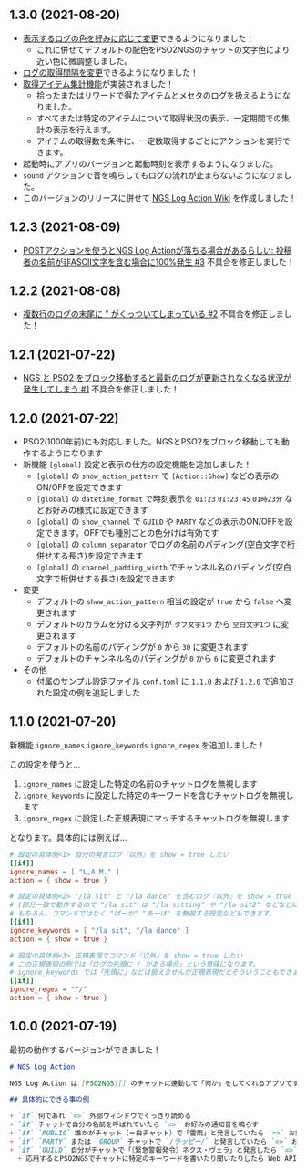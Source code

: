 [NGS Log Action Wiki]: https://github.com/LAM-SHIP01-JP-PSO2NGS/ngs-log-action/wiki

## 1.3.0 (2021-08-20)

+ [表示するログの色を好みに応じて変更](https://github.com/LAM-SHIP01-JP-PSO2NGS/ngs-log-action/wiki/custom)できるようになりました！
  + これに併せてデフォルトの配色をPSO2NGSのチャットの文字色により近い色に微調整しました。
+ [ログの取得間隔を変更](https://github.com/LAM-SHIP01-JP-PSO2NGS/ngs-log-action/wiki/polling_rate)できるようになりました！
+ [取得アイテム集計機能](https://github.com/LAM-SHIP01-JP-PSO2NGS/ngs-log-action/wiki/item)が実装されました！
  + 拾ったまたはリワードで得たアイテムとメセタのログを扱えるようになりました。
  + すべてまたは特定のアイテムについて取得状況の表示、一定期間での集計の表示を行えます。
  + アイテムの取得数を条件に、一定数取得するごとにアクションを実行できます。
+ 起動時にアプリのバージョンと起動時刻を表示するようになりました。
+ `sound` アクションで音を鳴らしてもログの流れが止まらないようになりました。
+ このバージョンのリリースに併せて [NGS Log Action Wiki][] を作成しました！
## 1.2.3 (2021-08-09)

+ [POSTアクションを使うとNGS Log Actionが落ちる場合があるらしい: 投稿者の名前が非ASCII文字を含む場合に100%発生 #3](https://github.com/LAM-SHIP01-JP-PSO2NGS/ngs-log-action/issues/3) 不具合を修正しました！

## 1.2.2 (2021-08-08)

+ [複数行のログの末尾に " がくっついてしまっている #2](https://github.com/LAM-SHIP01-JP-PSO2NGS/ngs-log-action/issues/2) 不具合を修正しました！

## 1.2.1 (2021-07-22)

+ [NGS と PSO2 をブロック移動すると最新のログが更新されなくなる状況が発生してしまう #1](https://github.com/LAM-SHIP01-JP-PSO2NGS/ngs-log-action/issues/1) 不具合を修正しました！

## 1.2.0 (2021-07-22)

+ PSO2(1000年前)にも対応しました。NGSとPSO2をブロック移動しても動作するようになります
+ 新機能 `[global]` 設定と表示の仕方の設定機能を追加しました！
  + `[global]` の `show_action_pattern` で `[Action::Show]` などの表示のON/OFFを設定できます
  + `[global]` の `datetime_format` で時刻表示を `01:23` `01:23:45` `01時23分` などお好みの様式に設定できます
  + `[global]` の `show_channel` で  `GUILD` や `PARTY` などの表示のON/OFFを設定できます。OFFでも種別ごとの色分けは有効です
  + `[global]` の `column_separator` でログの名前のパディング(空白文字で桁併せする長さ)を設定できます
  + `[global]` の `channel_padding_width` でチャンネル名のパディング(空白文字で桁併せする長さ)を設定できます
+ 変更
  + デフォルトの `show_action_pattern` 相当の設定が `true` から `false` へ変更されます
  + デフォルトのカラムを分ける文字列が `タブ文字1つ` から `空白文字1つ` に変更されます
  + デフォルトの名前のパディングが `0` から `30` に変更されます
  + デフォルトのチャンネル名のパディングが `0` から `6` に変更されます
+ その他
  + 付属のサンプル設定ファイル `conf.toml` に `1.1.0` および `1.2.0` で追加された設定の例を追記しました

## 1.1.0 (2021-07-20)

新機能 `ignore_names` `ignore_keywords` `ignore_regex` を追加しました！

この設定を使うと…

1. `ignore_names` に設定した特定の名前のチャットログを無視します
2. `ignore_keywords` に設定した特定のキーワードを含むチャットログを無視します
3. `ignore_regex` に設定した正規表現にマッチするチャットログを無視します

となります。具体的には例えば…

```toml
# 設定の具体例<1> 自分の発言ログ『以外』を show = true したい
[[if]]
ignore_names = [ "L,A.M." ]
action = { show = true }
```

```toml
# 設定の具体例<2> "/la sit" と "/la dance" を含むログ『以外』を show = true したい
# (部分一致で動作するので "/la sit" は "/la sitting" や "/la sit2" などなどにヒットします。"/la dance" も同様です。)
# もちろん、コマンドではなく "ばーか" "あーほ" を無視する設定などもできます。
[[if]]
ignore_keywords = [ "/la sit", "/la dance" ]
action = { show = true }
```

```toml
# 設定の具体例<3> 正規表現でコマンド『以外』を show = true したい
# この正規表現の例では「ログの先頭に / がある場合」という意味になります。
# ignore_keywords では「先頭に」などは扱えませんが正規表現だとそういうこともできます。
[[if]]
ignore_regex = "^/"
action = { show = true }
```

## 1.0.0 (2021-07-19)

最初の動作するバージョンができました！

```md
# NGS Log Action

NGS Log Action は [PSO2NGS][] のチャットに連動して「何か」をしてくれるアプリです。

## 具体的にできる事の例

+ `if` 何であれ `=>` 外部ウィンドウでくっきり読める
+ `if` チャットで自分の名前を呼ばれていたら `=>` お好みの通知音を鳴らす
+ `if` `PUBLIC` 誰かがチャット（＝白チャット）で「雷雨」と発言していたら `=>` お好みの通知音を鳴らす
+ `if` `PARTY` または `GROUP` チャットで `/ラッピー/` と発言していたら `=>` お好みのコマンドを実行して何かをする
+ `if` `GUILD` 自分がチャットで「〘緊急警報発令〙ネクス・ヴェラ」と発言したら `=>` Web API `https://example.com/our_guild_sns/api` を叩く
  + 応用するとPSO2NGSでチャットに特定のキーワードを書いたり聞いたりしたら Web API 経由で Discord や Twitter の BOT に何かしてもらう、伝言のように転送して貰うこともできます。
```

